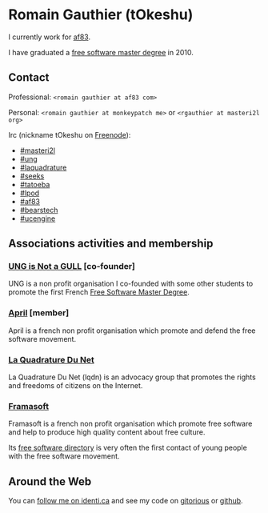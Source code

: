 Romain Gauthier (tOkeshu)
=========================


I currently work for [af83](http://www.af83.com).

I have graduated a
[free software master degree](http://masteri2l.org) in 2010.

Contact
-------

Professional: `<romain gauthier at af83 com>`

Personal: `<romain gauthier at monkeypatch me>` or `<rgauthier at masteri2l org>`

Irc (nickname tOkeshu on [Freenode](http://freenode.net/)):

  - [#masteri2l](irc://irc.freenode.org#masteri2l)
  - [#ung](irc://irc.freenode.org#ung)
  - [#laquadrature](irc://irc.freenode.org#laquadrature)
  - [#seeks](irc://irc.freenode.org#seeks)
  - [#tatoeba](irc://irc.freenode.org#tatoeba)
  - [#lpod](irc://irc.freenode.org#lpod)
  - [#af83](irc://irc.freenode.org#af83)
  - [#bearstech](irc://irc.freenode.org#bearstech)
  - [#ucengine](irc://irc.freenode.org#ucengine)

Associations activities and membership
--------------------------------------

### [UNG is Not a GULL](http://masteri2l.org/ung/accueil) [co-founder]

UNG is a non profit organisation I co-founded with some other students
to promote the first French
[Free Software Master Degree](http://masteri2l.org).

### [April](http://april.org) [member]

April is a french non profit organisation which promote and defend the
free software movement.

### [La Quadrature Du Net](http://www.laquadrature.net/en/who-are-we)

La Quadrature Du Net (lqdn) is an advocacy group that promotes the
rights and freedoms of citizens on the Internet.

### [Framasoft](http://www.framasoft.net)

Framasoft is a french non profit organisation which promote free software
and help to produce high quality content about free culture.

Its [free software directory](http://framasoft.net) is very often the first contact of young people
with the free software movement.

Around the Web
--------------

You can [follow me on identi.ca](http://identi.ca/tOkeshu) and see my code on
[gitorious](http://gitorious.org/~rgauthier) or
[github](http://github.com/tOkeshu).

